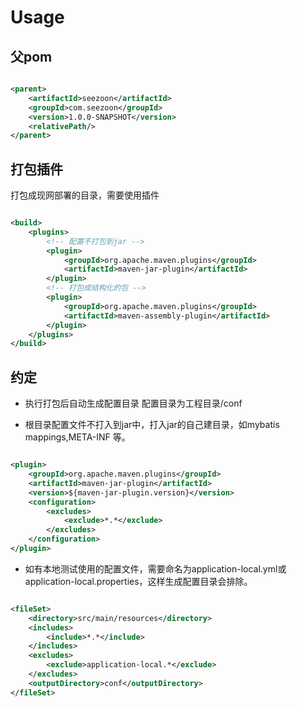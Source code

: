# Usage

## 父pom

```xml

<parent>
    <artifactId>seezoon</artifactId>
    <groupId>com.seezoon</groupId>
    <version>1.0.0-SNAPSHOT</version>
    <relativePath/>
</parent>

```

## 打包插件

打包成现网部署的目录，需要使用插件

```xml

<build>
    <plugins>
        <!-- 配置不打包到jar -->
        <plugin>
            <groupId>org.apache.maven.plugins</groupId>
            <artifactId>maven-jar-plugin</artifactId>
        </plugin>
        <!-- 打包成结构化的包 -->
        <plugin>
            <groupId>org.apache.maven.plugins</groupId>
            <artifactId>maven-assembly-plugin</artifactId>
        </plugin>
    </plugins>
</build>
```

## 约定

- 执行打包后自动生成配置目录
  配置目录为工程目录/conf

- 根目录配置文件不打入到jar中，打入jar的自己建目录，如mybatis mappings,META-INF 等。

```xml

<plugin>
    <groupId>org.apache.maven.plugins</groupId>
    <artifactId>maven-jar-plugin</artifactId>
    <version>${maven-jar-plugin.version}</version>
    <configuration>
        <excludes>
            <exclude>*.*</exclude>
        </excludes>
    </configuration>
</plugin>
```

- 如有本地测试使用的配置文件，需要命名为application-local.yml或application-local.properties，这样生成配置目录会排除。

```xml

<fileSet>
    <directory>src/main/resources</directory>
    <includes>
        <include>*.*</include>
    </includes>
    <excludes>
        <exclude>application-local.*</exclude>
    </excludes>
    <outputDirectory>conf</outputDirectory>
</fileSet>
```